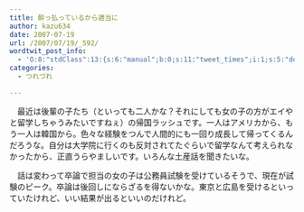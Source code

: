 ```yaml
---
title: 酔っ払っているから適当に
author: kazu634
date: 2007-07-19
url: /2007/07/19/_592/
wordtwit_post_info:
  - 'O:8:"stdClass":13:{s:6:"manual";b:0;s:11:"tweet_times";i:1;s:5:"delay";i:0;s:7:"enabled";i:1;s:10:"separation";s:2:"60";s:7:"version";s:3:"3.7";s:14:"tweet_template";b:0;s:6:"status";i:2;s:6:"result";a:0:{}s:13:"tweet_counter";i:2;s:13:"tweet_log_ids";a:1:{i:0;i:3063;}s:9:"hash_tags";a:0:{}s:8:"accounts";a:1:{i:0;s:7:"kazu634";}}'
categories:
  - つれづれ

---
```

<div class="section">
<p>
    　最近は後輩の子たち（といっても二人かな？それにしても女の子の方がエイやと留学しちゃうみたいですねぇ）の帰国ラッシュです。一人はアメリカから、もう一人は韓国から。色々な経験をつんで人間的にも一回り成長して帰ってくるんだろうな。自分は大学院に行くのも反対されてたぐらいで留学なんて考えられなかったから、正直うらやましいです。いろんな土産話を聞きたいな。
</p>
  
<p>
    　話は変わって卒論で担当の女の子は公務員試験を受けているそうで、現在が試験のピーク。卒論は後回しにならざるを得ないかな。東京と広島を受けるといっていたけれど、いい結果が出るといいのだけれど。
</p>
</div>